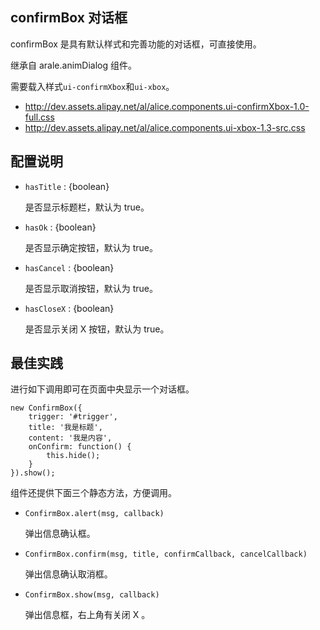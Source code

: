 ## confirmBox 对话框

confirmBox 是具有默认样式和完善功能的对话框，可直接使用。

继承自 arale.animDialog 组件。

需要载入样式`ui-confirmXbox`和`ui-xbox`。

* http://dev.assets.alipay.net/al/alice.components.ui-confirmXbox-1.0-full.css
* http://dev.assets.alipay.net/al/alice.components.ui-xbox-1.3-src.css

## 配置说明

* `hasTitle` : {boolean}

    是否显示标题栏，默认为 true。

* `hasOk` : {boolean}

    是否显示确定按钮，默认为 true。

* `hasCancel` : {boolean}

    是否显示取消按钮，默认为 true。

* `hasCloseX` : {boolean}

    是否显示关闭 X 按钮，默认为 true。

## 最佳实践

进行如下调用即可在页面中央显示一个对话框。

    new ConfirmBox({
        trigger: '#trigger',
        title: '我是标题',
        content: '我是内容',
        onConfirm: function() {            
            this.hide();
        }
    }).show();

组件还提供下面三个静态方法，方便调用。

* `ConfirmBox.alert(msg, callback)`

    弹出信息确认框。

* `ConfirmBox.confirm(msg, title, confirmCallback, cancelCallback)`

    弹出信息确认取消框。

* `ConfirmBox.show(msg, callback)`

    弹出信息框，右上角有关闭 X 。

